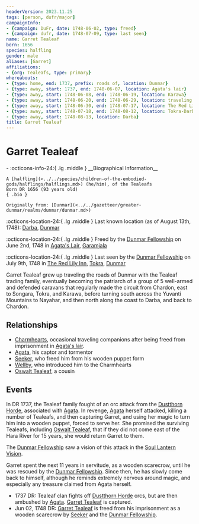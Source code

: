```yaml
---
headerVersion: 2023.11.25
tags: [person, dufr/major]
campaignInfo:
- {campaign: DuFr, date: 1748-06-02, type: freed}
- {campaign: dufr, date: 1748-07-09, type: last seen}
name: Garret Tealeaf
born: 1656
species: halfling
gender: male
aliases: [Garret]
affiliations:
- {org: Tealeafs, type: primary}
whereabouts:
- {type: home, end: 1737, prefix: roads of, location: Dunmar}
- {type: away, start: 1737, end: 1748-06-07, location: Agata's lair}
- {type: away, start: 1748-06-08, end: 1748-06-19, location: Karawa}
- {type: away, start: 1748-06-20, end: 1748-06-29, location: traveling to Tokra}
- {type: away, start: 1748-06-30, end: 1748-07-17, location: The Red Lily Inn}
- {type: away, start: 1748-07-18, end: 1748-08-12, location: Tokra-Darba Road}
- {type: away, start: 1748-08-13, location: Darba}
title: Garret Tealeaf
---
```

# Garret Tealeaf
<div class="grid cards ext-narrow-margin ext-one-column" markdown>
- :octicons-info-24:{ .lg .middle } __Biographical Information__

    A [halfling](<../../species/children-of-the-embodied-gods/halflings/halflings.md>) (he/him), of the Tealeafs  
    Born DR 1656 (93 years old)  
    { .bio }

    Originally from: [Dunmar](<../../gazetteer/greater-dunmar/realms/dunmar/dunmar.md>)
</div>

:octicons-location-24:{ .lg .middle } Last known location (as of August 13th, 1748): [Darba](<../../gazetteer/greater-dunmar/realms/dunmar/coastal-dunmar/darba/darba.md>), [Dunmar](<../../gazetteer/greater-dunmar/realms/dunmar/dunmar.md>)



:octicons-location-24:{ .lg .middle } Freed by the [Dunmar Fellowship](<../pcs/dunmar-fellowship/dunmar-fellowship.md>) on June 2nd, 1748 in [Agata's Lair](<../../gazetteer/greater-dunmar/dunmari-basin/agata-s-lair.md>), [Garamjala](<../../gazetteer/greater-dunmar/garamjala-plateau/garamjala-desert.md>)  



:octicons-location-24:{ .lg .middle } Last seen by the [Dunmar Fellowship](<../pcs/dunmar-fellowship/dunmar-fellowship.md>) on July 9th, 1748 in [The Red Lily Inn](<../../gazetteer/greater-dunmar/realms/dunmar/central-dunmar/tokra/the-red-lily-inn.md>), [Tokra](<../../gazetteer/greater-dunmar/realms/dunmar/central-dunmar/tokra/tokra.md>), [Dunmar](<../../gazetteer/greater-dunmar/realms/dunmar/dunmar.md>)  


Garret Tealeaf grew up traveling the roads of Dunmar with the Tealeaf trading family, eventually becoming the patriarch of a group of 5 well-armed and defended caravans that regularly made the circuit from Chardon, east to Songara, Tokra, and Karawa, before turning south across the Yuvanti Mountains to Nayahar, and then north along the coast to Darba, and back to Chardon. 

## Relationships
- [Charmhearts](<../../groups/halfling-families/charmhearts.md>), occasional traveling companions after being freed from imprisonment in [Agata's lair](<../../gazetteer/greater-dunmar/dunmari-basin/agata-s-lair.md>). 
- [Agata](<../fey/agata.md>), his captor and tormentor
- [Seeker](<../pcs/dunmar-fellowship/seeker.md>), who freed him from his wooden puppet form
- [Wellby](<../pcs/dunmar-fellowship/wellby.md>), who introduced him to the Charmhearts
- [Oswalt Tealeaf](<./oswalt-tealeaf.md>), a cousin
## Events
In DR 1737, the Tealeaf family fought of an orc attack from the [Dustthorn Horde](<../../groups/orc-hordes/dustthorn-horde.md>), associated with [Agata](<../fey/agata.md>). In revenge, [Agata](<../fey/agata.md>) herself attacked, killing a number of Tealeafs, and then capturing Garret, and using her magic to turn him into a wooden puppet, forced to serve her. She promised the surviving Tealeafs, including [Oswalt Tealeaf](<./oswalt-tealeaf.md>), that if they did not come east of the Hara River for 15 years, she would return Garret to them. 

The [Dunmar Fellowship](<../pcs/dunmar-fellowship/dunmar-fellowship.md>) saw a vision of this attack in the [Soul Lantern Vision](<../../campaigns/dunmari-frontier/mirror-visions/soul-lantern-vision.md>). 

Garret spent the next 11 years in servitude, as a wooden scarecrow, until he was rescued by the [Dunmar Fellowship](<../pcs/dunmar-fellowship/dunmar-fellowship.md>). Since then, he has slowly come back to himself, although he reminds extremely nervous around magic, and especially any treasure claimed from Agata herself. 

 - 1737 DR: Tealeaf clan fights off [Dustthorn Horde](<../../groups/orc-hordes/dustthorn-horde.md>) orcs, but are then ambushed by [Agata](<../fey/agata.md>). [Garret Tealeaf](<./garret-tealeaf.md>) is captured.
  - Jun 02, 1748 DR:  [Garret Tealeaf](<./garret-tealeaf.md>) is freed from his imprisonment as a wooden scarecrow by [Seeker](<../pcs/dunmar-fellowship/seeker.md>) and the [Dunmar Fellowship](<../pcs/dunmar-fellowship/dunmar-fellowship.md>). 

